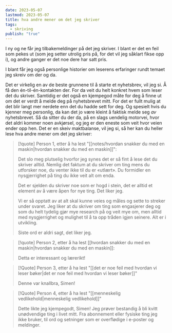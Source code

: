 ```yaml
---
date: 2023-05-07
lastmod: 2023-05-07
title: hva andre mener om det jeg skriver
tags:
  - skriving
publish: "true"
---
```


I ny og ne får jeg tilbakemeldinger på det jeg skriver. I blant er det en feil som pekes ut (som jeg setter utrolig pris på, for det vil jeg såklart fikse opp i), og andre ganger er det noe dere har satt pris.

I blant får jeg også personlige historier om leserens erfaringer rundt temaet jeg skreiv om der og da.

Det er virkelig en av de beste grunnene til å starte et nyhetsbrev, vil jeg si. Å få den én-til-én-kontakten der. For da veit du helt konkret hvem som leser det du skriver. Samtidig er det også en kjempegod måte for deg å finne ut om det er verdt å melde deg på nyhetsbrevet mitt. For det er fullt mulig at det blir langt mer nerdete enn det du hadde sett for deg. Og spesielt hvis du kjenner meg personlig, da kan det jo være kleint å faktisk melde seg *av* nyhetsbrevet. Så da sitter du der da, på en slags uendelig motorvei, hvor det aldri kommer noen avkjørsel, og jeg er den eneste som veit hvor veien ender opp hen. Det er en skeiv maktbalanse, vil jeg si, så her kan du heller lese hva andre mener om det jeg skriver:

> [!quote] Person 1, etter å ha lest "[[notes/hvordan snakker du med en maskin|hvordan snakker du med en maskin]]":
> 
> Det slo meg plutselig hvorfor jeg synes det er så fint å lese det du skriver alltid. Nemlig det faktum at du skriver om ting mens du utforsker noe, du venter ikke til du er «utlært». Du formidler en nysgjerrighet på ting du ikke veit alt om enda.
> 
> Det er sjelden du skriver noe som er hogd i stein, det er alltid et element av å være åpen for nye ting. Det liker jeg.
> 
> Vi er så opptatt av at alt skal kunne veies og måles og sette to streker under svaret. Jeg liker at du skriver om ting som engasjerer deg og som du helt tydelig gjør mye research på og veit mye om, men alltid med nysgjerrighet og mulighet til å ta opp tråden igjen seinere. Alt er i utvikling.
> 
> Siste ord er aldri sagt, det liker jeg.

>[!quote] Person 2, etter å ha lest [[hvordan snakker du med en maskin|hvordan snakker du med en maskin]]:
>
>Detta er interessant og lærerikt!

>[!Quote] Person 3, etter å ha lest "[[det er noe feil med hvordan vi leser bøker|det er noe feil med hvordan vi leser bøker]]"
>
>Denne var knallbra, Simen!

>[!Quote] Person 4, etter å ha lest "[[menneskelig vedlikehold|menneskelig vedlikehold]]"
>
> Dette likte jeg kjempegodt, Simen! Jeg prøver bestandig å bli kvitt unødvendige ting i livet mitt. Fra abonnement eller fysiske ting jeg ikke bruker, til ord og setninger som er overflødige i e-poster og meldinger.

